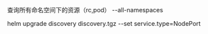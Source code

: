 查询所有命名空间下的资源（rc,pod）  --all-namespaces



helm upgrade discovery discovery.tgz --set service.type=NodePort